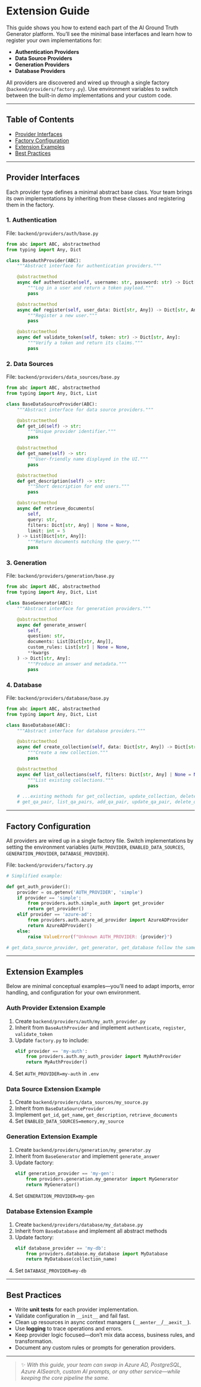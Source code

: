 # Extension Guide

This guide shows you how to extend each part of the AI Ground Truth Generator platform. You’ll see the minimal base interfaces and learn how to register your own implementations for:

- **Authentication Providers**
- **Data Source Providers**
- **Generation Providers**
- **Database Providers**

All providers are discovered and wired up through a single factory (`backend/providers/factory.py`). Use environment variables to switch between the built-in *demo* implementations and your custom code.

---

## Table of Contents

- [Provider Interfaces](#provider-interfaces)
- [Factory Configuration](#factory-configuration)
- [Extension Examples](#extension-examples)
- [Best Practices](#best-practices)

---

## Provider Interfaces

Each provider type defines a minimal abstract base class. Your team brings its own implementations by inheriting from these classes and registering them in the factory.

### 1. Authentication

File: `backend/providers/auth/base.py`

```python
from abc import ABC, abstractmethod
from typing import Any, Dict

class BaseAuthProvider(ABC):
    """Abstract interface for authentication providers."""

    @abstractmethod
    async def authenticate(self, username: str, password: str) -> Dict[str, Any]:
        """Log in a user and return a token payload."""
        pass

    @abstractmethod
    async def register(self, user_data: Dict[str, Any]) -> Dict[str, Any]:
        """Register a new user."""
        pass

    @abstractmethod
    async def validate_token(self, token: str) -> Dict[str, Any]:
        """Verify a token and return its claims."""
        pass
``` 

### 2. Data Sources

File: `backend/providers/data_sources/base.py`

```python
from abc import ABC, abstractmethod
from typing import Any, Dict, List

class BaseDataSourceProvider(ABC):
    """Abstract interface for data source providers."""

    @abstractmethod
    def get_id(self) -> str:
        """Unique provider identifier."""
        pass

    @abstractmethod
    def get_name(self) -> str:
        """User-friendly name displayed in the UI."""
        pass

    @abstractmethod
    def get_description(self) -> str:
        """Short description for end users."""
        pass

    @abstractmethod
    async def retrieve_documents(
        self,
        query: str,
        filters: Dict[str, Any] | None = None,
        limit: int = 5
    ) -> List[Dict[str, Any]]:
        """Return documents matching the query."""
        pass
```

### 3. Generation

File: `backend/providers/generation/base.py`

```python
from abc import ABC, abstractmethod
from typing import Any, Dict, List

class BaseGenerator(ABC):
    """Abstract interface for generation providers."""

    @abstractmethod
    async def generate_answer(
        self,
        question: str,
        documents: List[Dict[str, Any]],
        custom_rules: List[str] | None = None,
        **kwargs
    ) -> Dict[str, Any]:
        """Produce an answer and metadata."""
        pass
```  

### 4. Database

File: `backend/providers/database/base.py`

```python
from abc import ABC, abstractmethod
from typing import Any, Dict, List

class BaseDatabase(ABC):
    """Abstract interface for database providers."""

    @abstractmethod
    async def create_collection(self, data: Dict[str, Any]) -> Dict[str, Any]:
        """Create a new collection."""
        pass

    @abstractmethod
    async def list_collections(self, filters: Dict[str, Any] | None = None) -> List[Dict[str, Any]]:
        """List existing collections."""
        pass

    # ...existing methods for get_collection, update_collection, delete_collection,
    # get_qa_pair, list_qa_pairs, add_qa_pair, update_qa_pair, delete_qa_pair...
```  

---

## Factory Configuration

All providers are wired up in a single factory file. Switch implementations by setting the environment variables (`AUTH_PROVIDER`, `ENABLED_DATA_SOURCES`, `GENERATION_PROVIDER`, `DATABASE_PROVIDER`).

File: `backend/providers/factory.py`

```python
# Simplified example:

def get_auth_provider():
    provider = os.getenv('AUTH_PROVIDER', 'simple')
    if provider == 'simple':
        from providers.auth.simple_auth import get_provider
        return get_provider()
    elif provider == 'azure-ad':
        from providers.auth.azure_ad_provider import AzureADProvider
        return AzureADProvider()
    else:
        raise ValueError(f"Unknown AUTH_PROVIDER: {provider}")

# get_data_source_provider, get_generator, get_database follow the same pattern.
```  

---

## Extension Examples

Below are minimal conceptual examples—you’ll need to adapt imports, error handling, and configuration for your own environment.

### Auth Provider Extension Example

1. Create `backend/providers/auth/my_auth_provider.py`
2. Inherit from `BaseAuthProvider` and implement `authenticate`, `register`, `validate_token`
3. Update `factory.py` to include:
   ```python
   elif provider == 'my-auth':
       from providers.auth.my_auth_provider import MyAuthProvider
       return MyAuthProvider()
   ```
4. Set `AUTH_PROVIDER=my-auth` in `.env`

### Data Source Extension Example

1. Create `backend/providers/data_sources/my_source.py`
2. Inherit from `BaseDataSourceProvider`
3. Implement `get_id`, `get_name`, `get_description`, `retrieve_documents`
4. Set `ENABLED_DATA_SOURCES=memory,my_source`

### Generation Extension Example

1. Create `backend/providers/generation/my_generator.py`
2. Inherit from `BaseGenerator` and implement `generate_answer`
3. Update factory:
   ```python
   elif generation_provider == 'my-gen':
       from providers.generation.my_generator import MyGenerator
       return MyGenerator()
   ```
4. Set `GENERATION_PROVIDER=my-gen`

### Database Extension Example

1. Create `backend/providers/database/my_database.py`
2. Inherit from `BaseDatabase` and implement all abstract methods
3. Update factory:
   ```python
   elif database_provider == 'my-db':
       from providers.database.my_database import MyDatabase
       return MyDatabase(collection_name)
   ```
4. Set `DATABASE_PROVIDER=my-db`

---

## Best Practices

- Write **unit tests** for each provider implementation.
- Validate configuration in `__init__` and fail fast.
- Clean up resources in async context managers (`__aenter__`/`__aexit__`).
- Use **logging** to trace operations and errors.
- Keep provider logic focused—don’t mix data access, business rules, and transformation.
- Document any custom rules or prompts for generation providers.

---

> ✨ *With this guide, your team can swap in Azure AD, PostgreSQL, Azure AISearch, custom AI prompts, or any other service—while keeping the core pipeline the same.*
